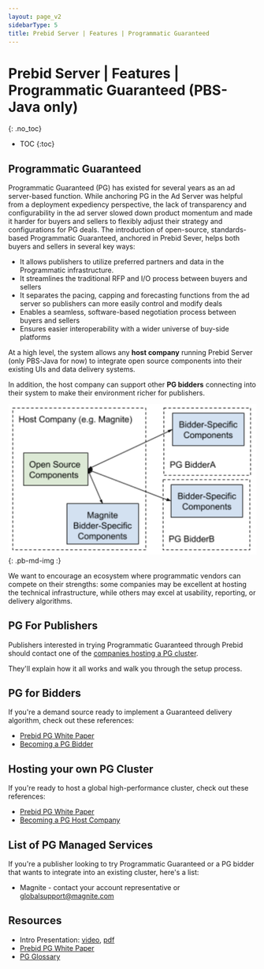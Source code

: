 ```yaml
---
layout: page_v2
sidebarType: 5
title: Prebid Server | Features | Programmatic Guaranteed
---
```


# Prebid Server | Features | Programmatic Guaranteed (PBS-Java only)
{: .no_toc}

* TOC
{:toc}

## Programmatic Guaranteed

Programmatic Guaranteed (PG) has existed for several years as an ad server-based function.
While anchoring PG in the Ad Server was helpful from a deployment expediency perspective,
the lack of transparency and configurability in the ad server slowed down product momentum
and made it harder for buyers and sellers to flexibly adjust their strategy and
configurations for PG deals. The introduction of open-source, standards-based
Programmatic Guaranteed, anchored in Prebid Sever, helps both buyers and sellers in
several key ways:

- It allows publishers to utilize preferred partners and data in the Programmatic infrastructure.
- It streamlines the traditional RFP and I/O process between buyers and sellers
- It separates the pacing, capping and forecasting functions from the ad server so publishers can more easily control and modify deals
- Enables a seamless, software-based negotiation process between buyers and sellers
- Ensures easier interoperability with a wider universe of buy-side platforms

At a high level, the system allows any **host company** running Prebid Server (only PBS-Java for now) to integrate open source components into their existing UIs and data delivery systems.

In addition, the host company can support other **PG bidders** connecting into their system to make their environment richer for publishers.

![PG High Level Framework](/assets/images/prebid-server/pg/pg-arch-1.png){: .pb-md-img :}

We want to encourage an ecosystem where programmatic vendors can compete on their strengths: some companies may be excellent at hosting the technical infrastructure, while others may excel at usability, reporting, or delivery algorithms.


## PG For Publishers

Publishers interested in trying Programmatic Guaranteed through Prebid should
contact one of the [companies hosting a PG cluster](/prebid-server/features/pg/pbs-pg-idx.html#list-of-pg-managed-services).

They'll explain how it all works and walk you through the setup process.

## PG for Bidders

If you're a demand source ready to implement a Guaranteed delivery algorithm, check out these references:

- [Prebid PG White Paper](https://files.prebid.org/pg/Prebid_Programmatic_Guaranteed_White_Paper.pdf)
- [Becoming a PG Bidder](/prebid-server/features/pg/pbs-pg-bidder.html)

## Hosting your own PG Cluster

If you're ready to host a global high-performance cluster, check out these references:

- [Prebid PG White Paper](https://files.prebid.org/pg/Prebid_Programmatic_Guaranteed_White_Paper.pdf)
- [Becoming a PG Host Company](/prebid-server/features/pg/pbs-pg-host.html)


## List of PG Managed Services

If you're a publisher looking to try Programmatic Guaranteed or a PG bidder that wants to integrate into an existing cluster, here's a list:

- Magnite - contact your account representative or globalsupport@magnite.com

## Resources

- Intro Presentation: [video](https://files.prebid.org/pg/PG_in_Prebid.mp4), [pdf](https://files.prebid.org/pg/PG_in_Prebid_Overview.pdf)
- [Prebid PG White Paper](https://files.prebid.org/pg/Prebid_Programmatic_Guaranteed_White_Paper.pdf)
- [PG Glossary](/prebid-server/features/pg/pbs-pg-glossary.html)
